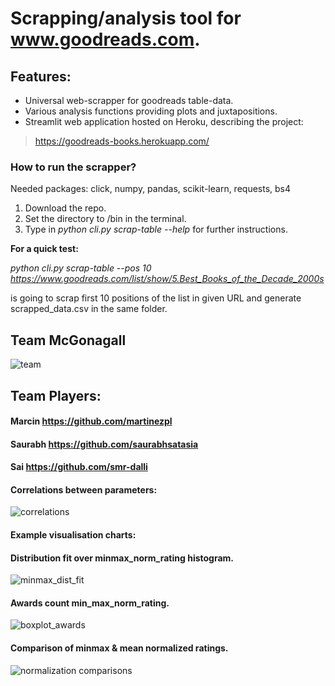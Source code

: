 # Scrapping/analysis tool for www.goodreads.com. 
## Features:
- Universal web-scrapper for goodreads table-data.
- Various analysis functions providing plots and juxtapositions.
- Streamlit web application hosted on Heroku, describing the project:
> https://goodreads-books.herokuapp.com/

### How to run the scrapper?
Needed packages: click, numpy, pandas, scikit-learn, requests, bs4
1. Download the repo.
2. Set the directory to /bin in the terminal. 
3. Type in *python cli.py scrap-table --help* for further instructions.

**For a quick test:**

*python cli.py scrap-table --pos 10 https://www.goodreads.com/list/show/5.Best_Books_of_the_Decade_2000s*

is going to scrap first 10 positions of the list in given URL and generate scrapped_data.csv in the same folder.


## Team McGonagall

![team](https://github.com/martinezpl/goodreads_best2000/blob/main/pngs/704x396.jpg)

## **Team Players:**

#### Marcin https://github.com/martinezpl

#### Saurabh https://github.com/saurabhsatasia

#### Sai https://github.com/smr-dalli


#### Correlations between parameters:

![correlations](https://github.com/martinezpl/goodreads_best2000/blob/main/pngs/correlations.png)


#### Example visualisation charts:

#### Distribution fit over minmax_norm_rating histogram.
![minmax_dist_fit](https://github.com/martinezpl/goodreads_best2000/blob/main/pngs/2minmax_norm_dist.png)

#### Awards count min_max_norm_rating.
![boxplot_awards](https://github.com/martinezpl/goodreads_best2000/blob/main/pngs/8awards_cnt_minmax_norm_scatter.png)

#### Comparison of minmax & mean normalized ratings.
![normalization comparisons](https://github.com/martinezpl/goodreads_best2000/blob/main/pngs/5comparison_mean_minmax.png)
